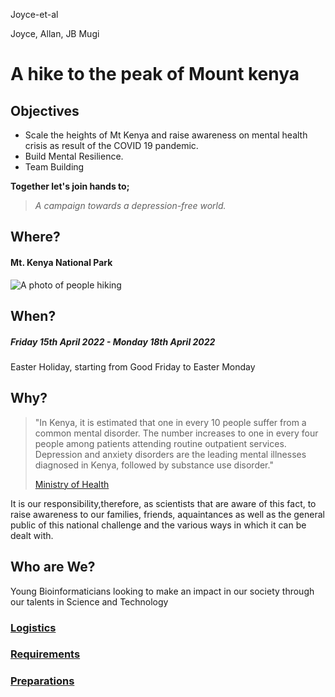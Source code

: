 
 Joyce-et-al

Joyce, Allan, JB Mugi    

# A hike to the peak of Mount kenya
## Objectives    
* Scale the heights of Mt Kenya and raise awareness on mental health crisis as result of the COVID 19 pandemic.
* Build Mental Resilience.
* Team Building

**Together let's join hands to;**
 
 > *A campaign towards a depression-free world.*

## Where?
#### Mt. Kenya National Park

![A photo of people hiking](https://encrypted-tbn0.gstatic.com/images?q=tbn:ANd9GcS5Pd34ChpilNpZpRCyaqY0Dw4HIWkTsPXWxw&usqp=CAU)

## When?
##### Friday 15th April 2022 - Monday 18th April 2022
Easter Holiday, starting from Good Friday to Easter Monday

## Why?

>"In Kenya, it is estimated that one in every 10 people suffer from a common mental disorder. The number increases to one in every four people among patients attending routine outpatient services. Depression and anxiety disorders are the leading mental illnesses diagnosed in Kenya, followed by substance use disorder."
>
>[Ministry of Health](health.go.ke/mental-health-taskforce-urges-government-to-declare-mental-health-a-national-emergency-nairobi-tuesday-july-7-2020/#:~:text=In%20Kenya%2C%20it%20is%20estimated,followed%20by%20substance%20use%20disorders.)

It is our responsibility,therefore, as scientists that are aware of this fact, to raise awareness to our families, friends, aquaintances as well as the general public of this national challenge and the various ways in which it can be dealt with.



## Who are We?
Young Bioinformaticians looking to make an impact in our society through our talents in Science and Technology


### [Logistics](https://github.com/okeyoallan/Joyce-et-al/blob/main/Logistics.md)

### [Requirements](https://github.com/okeyoallan/Joyce-et-al/blob/main/Requirements.md)

### [Preparations](https://github.com/okeyoallan/Joyce-et-al/blob/main/Preparations.md)

 

 


